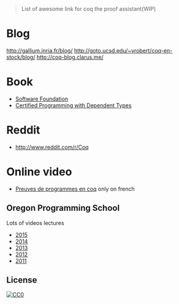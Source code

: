 > List of awesome link for coq the proof assistant(WIP)

# Blog
http://gallium.inria.fr/blog/ 
http://goto.ucsd.edu/~vrobert/coq-en-stock/blog/
http://coq-blog.clarus.me/

# Book
 * [Software Foundation](http://www.cis.upenn.edu/~bcpierce/sf/current/index.html)
 * [Certified Programming with Dependent Types](http://adam.chlipala.net/cpdt/)
# Reddit

 * http://www.reddit.com/r/Coq

# Online video
 * [Preuves de programmes en coq](http://fuscia.inrialpes.fr/cours/coq/) only on french

## Oregon Programming School
Lots of videos lectures 

 * [2015](https://www.cs.uoregon.edu/research/summerschool/summer15/curriculum.html)
 * [2014](https://www.cs.uoregon.edu/research/summerschool/summer14/curriculum.html)
 * [2013](https://www.cs.uoregon.edu/research/summerschool/summer13/curriculum.html)
 * [2012](https://www.cs.uoregon.edu/research/summerschool/summer12/curriculum.html)
 * [2011](https://www.cs.uoregon.edu/research/summerschool/summer11/curriculum.html)

## License
[![CC0](http://i.creativecommons.org/p/zero/1.0/88x31.png)](http://creativecommons.org/publicdomain/zero/1.0/)
